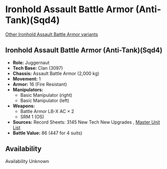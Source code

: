 # Ironhold Assault Battle Armor (Anti-Tank)(Sqd4) 

[Other Ironhold Assault Battle Armor variants](../ironhold_assault_battle_armor.md) 

## Ironhold Assault Battle Armor (Anti-Tank)(Sqd4) 

- **Role:** Juggernaut 
- **Tech Base:** Clan (3097) 
- **Chassis:** Assault Battle Armor (2,000 kg) 
- **Movement:** 1 
- **Armor:** 16 (Fire Resistant) 
- **Manipulators:** 
  - Basic Manipulator (right) 
  - Basic Manipulator (left) 
- **Weapons:** 
  - Battle Armor LB-X AC × 2 
  - SRM 1 (OS) 
- **Sources:** Record Sheets: 3145 New Tech New Upgrades , [Master Unit List](http://masterunitlist.info/Unit/Details/6742) 
- **Battle Value:** 86 (447 for 4 suits) 

## Availability 

Availability Unknown 

